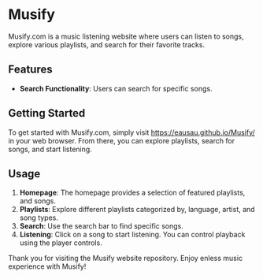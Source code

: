 # Musify

Musify.com is a music listening website where users can listen to songs, explore various playlists, and search for their favorite tracks.

## Features

- **Search Functionality**: Users can search for specific songs.

## Getting Started

To get started with Musify.com, simply visit https://eausau.github.io/Musify/ in your web browser. From there, you can explore playlists, search for songs, and start listening.

## Usage

1. **Homepage**: The homepage provides a selection of featured playlists, and songs.
2. **Playlists**: Explore different playlists categorized by, language, artist, and song types.
3. **Search**: Use the search bar to find specific songs.
4. **Listening**: Click on a song to start listening. You can control playback using the player controls.

Thank you for visiting the Musify website repository. Enjoy enless music experience with Musify!
